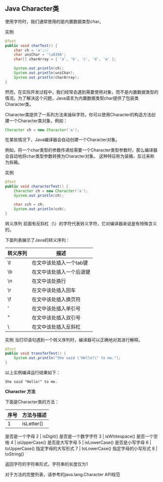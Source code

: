 ## Java Character类

使用字符时，我们通常使用的是内置数据类型char。

实例

```java
@Test
public void charTest() {
	char ch = 'a';//
	char uniChar = '\u039A';
	char[] charArray = { 'a', 'b', 'c', 'd', 'e' };
	
	System.out.println(ch);
	System.out.println(uniChar);
	System.out.println(charArray);
}
```

然而，在实际开发过程中，我们经常会遇到需要使用对象，而不是内置数据类型的情况。为了解决这个问题，Java语言为内置数据类型char提供了包装类Character类。

Character类提供了一系列方法来操纵字符。你可以使用Character的构造方法创建一个Character类对象，例如：

```java
Character ch = new Character('a');
```

在某些情况下，Java编译器会自动创建一个Character对象。

例如，将一个char类型的参数传递给需要一个Character类型参数时，那么编译器会自动地将char类型参数转换为Character对象。 这种特征称为装箱，反过来称为拆箱。

实例

```java
@Test
public void characterTest() {
	Character ch = new Character('a');
	System.out.println(ch);

	char cch = ch;
	System.out.println(cch);
}
```

转义序列
前面有反斜杠（\）的字符代表转义字符，它对编译器来说是有特殊含义的。

下面列表展示了Java的转义序列：

转义序列 | 描述
------|------
\t | 在文中该处插入一个tab键
\b | 在文中该处插入一个后退键
\n | 在文中该处换行
\r | 在文中该处插入回车
\f | 在文中该处插入换页符
\' | 在文中该处插入单引号
\" | 在文中该处插入双引号
\\ | 在文中该处插入反斜杠

实例
当打印语句遇到一个转义序列时，编译器可以正确地对其进行解释。

```java
@Test
public void transferTest() {
	System.out.println("She said \"Hello!\" to me.");
}
```

以上实例编译运行结果如下：

```text
She said "Hello!" to me.
```

**Character 方法**

下面是Character类的方法：

序号 | 方法与描述
------|------
1 | isLetter()
是否是一个字母
2 | isDigit()
是否是一个数字字符
3 | isWhitespace()
是否一个空格
4 | isUpperCase()
是否是大写字母
5 | isLowerCase()
是否是小写字母
6 | toUpperCase()
指定字母的大写形式
7 | toLowerCase()
指定字母的小写形式
8 | toString()

返回字符的字符串形式，字符串的长度仅为1

对于方法的完整列表，请参考的java.lang.Character API规范